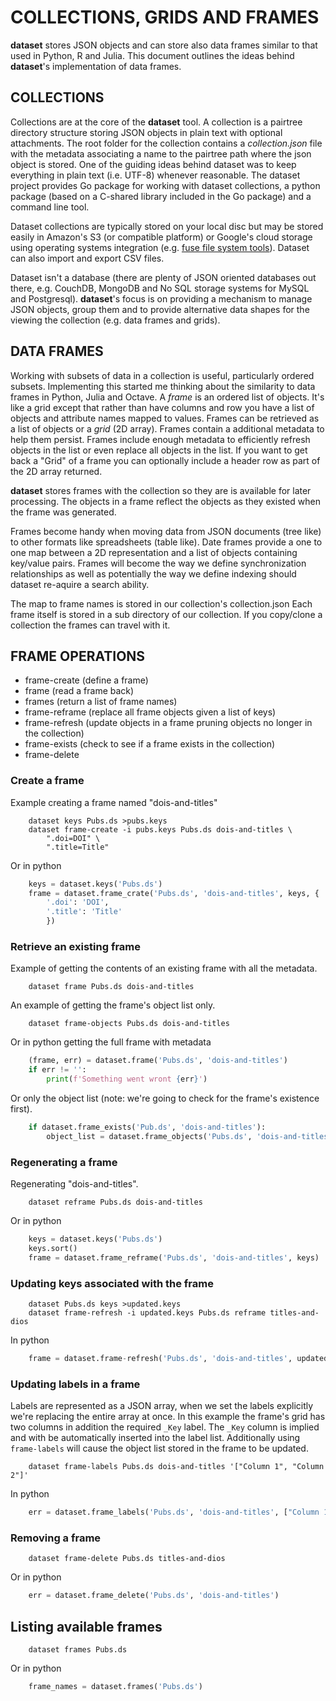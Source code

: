 COLLECTIONS, GRIDS AND FRAMES
=============================

__dataset__ stores JSON objects and can store also data frames similar to
that used in Python, R and Julia. This document outlines the ideas
behind __dataset__\'s implementation of data frames.

COLLECTIONS
-----------

Collections are at the core of the __dataset__ tool. A collection is a
pairtree directory structure storing JSON objects in plain text with
optional attachments. The root folder for the collection contains a
*collection.json* file with the metadata associating a name to the
pairtree path where the json object is stored. One of the guiding ideas
behind dataset was to keep everything in plain text (i.e. UTF-8)
whenever reasonable. The dataset project provides Go package for working
with dataset collections, a python package (based on a C-shared library
included in the Go package) and a command line tool.

Dataset collections are typically stored on your local disc but may be
stored easily in Amazon\'s S3 (or compatible platform) or Google\'s
cloud storage using operating systems integration (e.g. [fuse file
system tools](https://en.wikipedia.org/wiki/Filesystem_in_Userspace)).
Dataset can also import and export CSV files.

Dataset isn\'t a database (there are plenty of JSON oriented databases
out there, e.g. CouchDB, MongoDB and No SQL storage systems for MySQL
and Postgresql). __dataset__\'s focus is on providing a mechanism to
manage JSON objects, group them and to provide alternative data shapes
for the viewing the collection (e.g. data frames and grids).

DATA FRAMES
-----------

Working with subsets of data in a collection is useful, particularly
ordered subsets. Implementing this started me thinking about the
similarity to data frames in Python, Julia and Octave. A *frame* is an
ordered list of objects. It\'s like a grid except that rather than have
columns and row you have a list of objects and attribute names mapped to
values. Frames can be retrieved as a list of objects or a *grid* (2D
array). Frames contain a additional metadata to help them persist.
Frames include enough metadata to efficiently refresh objects in the
list or even replace all objects in the list. If you want to get back a
\"Grid\" of a frame you can optionally include a header row as part of
the 2D array returned.

__dataset__ stores frames with the collection so they are is available for
later processing. The objects in a frame reflect the objects as they
existed when the frame was generated.

Frames become handy when moving data from JSON documents (tree like) to
other formats like spreadsheets (table like). Date frames provide a one
to one map between a 2D representation and a list of objects containing
key/value pairs. Frames will become the way we define synchronization
relationships as well as potentially the way we define indexing should
dataset re-aquire a search ability.

The map to frame names is stored in our collection\'s collection.json
Each frame itself is stored in a sub directory of our collection. If you
copy/clone a collection the frames can travel with it.

FRAME OPERATIONS
----------------

-   frame-create (define a frame)
-   frame (read a frame back)
-   frames (return a list of frame names)
-   frame-reframe (replace all frame objects given a list of keys)
-   frame-refresh (update objects in a frame pruning objects no longer
    in the collection)
-   frame-exists (check to see if a frame exists in the collection)
-   frame-delete


### Create a frame

Example creating a frame named \"dois-and-titles\"

```shell
    dataset keys Pubs.ds >pubs.keys
    dataset frame-create -i pubs.keys Pubs.ds dois-and-titles \
        ".doi=DOI" \
        ".title=Title"
```

Or in python

```python
    keys = dataset.keys('Pubs.ds')
    frame = dataset.frame_crate('Pubs.ds', 'dois-and-titles', keys, {
        '.doi': 'DOI', 
        '.title': 'Title'
        })
```

### Retrieve an existing frame

Example of getting the contents of an existing frame with all the
metadata.

```shell
    dataset frame Pubs.ds dois-and-titles
```

An example of getting the frame\'s object list only.

```shell
    dataset frame-objects Pubs.ds dois-and-titles
```

Or in python getting the full frame with metadata

```python
    (frame, err) = dataset.frame('Pubs.ds', 'dois-and-titles')
    if err != '':
        print(f'Something went wront {err}')
```

Or only the object list (note: we\'re going to check for the frame\'s
existence first).

```python
    if dataset.frame_exists('Pub.ds', 'dois-and-titles'):
        object_list = dataset.frame_objects('Pubs.ds', 'dois-and-titles')
```

### Regenerating a frame

Regenerating \"dois-and-titles\".

```shell
    dataset reframe Pubs.ds dois-and-titles
```

Or in python

```python
    keys = dataset.keys('Pubs.ds')
    keys.sort()
    frame = dataset.frame_reframe('Pubs.ds', 'dois-and-titles', keys)
```

### Updating keys associated with the frame

```shell
    dataset Pubs.ds keys >updated.keys
    dataset frame-refresh -i updated.keys Pubs.ds reframe titles-and-dios
```

In python

```python
    frame = dataset.frame-refresh('Pubs.ds', 'dois-and-titles', updated_keys)
```

### Updating labels in a frame

Labels are represented as a JSON array, when we set the labels
explicitly we\'re replacing the entire array at once. In this example
the frame\'s grid has two columns in addition the required `_Key` label.
The `_Key` column is implied and with be automatically inserted into the
label list. Additionally using `frame-labels` will cause the object list
stored in the frame to be updated.

```shell
    dataset frame-labels Pubs.ds dois-and-titles '["Column 1", "Column 2"]'
```

In python

```python
    err = dataset.frame_labels('Pubs.ds', 'dois-and-titles', ["Column 1", "Column 2"])
```

### Removing a frame

```shell
    dataset frame-delete Pubs.ds titles-and-dios
```

Or in python

```python
    err = dataset.frame_delete('Pubs.ds', 'dois-and-titles')
```

Listing available frames
------------------------

```shell
    dataset frames Pubs.ds
```

Or in python

```python
    frame_names = dataset.frames('Pubs.ds')
```

